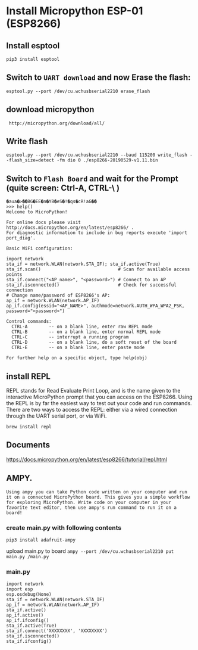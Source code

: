 # Install Micropython ESP-01 (ESP8266)

## Install esptool 
`pip3 install esptool`

## Switch to `UART download` and now Erase the flash: 
`esptool.py --port /dev/cu.wchusbserial2210 erase_flash`

## download micropython
` http://micropython.org/download/all/`

## Write flash
`esptool.py --port /dev/cu.wchusbserial2210 --baud 115200 write_flash --flash_size=detect -fm dio 0 ./esp8266-20190529-v1.11.bin`

## Switch to `Flash Board` and wait for the Prompt (quite screen: Ctrl-A, CTRL-\\ )
```
�aua�>��BG�EE�n�YB�eS�!�qs�cR!aG��
>>> help()
Welcome to MicroPython!

For online docs please visit http://docs.micropython.org/en/latest/esp8266/ .
For diagnostic information to include in bug reports execute 'import port_diag'.

Basic WiFi configuration:

import network
sta_if = network.WLAN(network.STA_IF); sta_if.active(True)
sta_if.scan()                             # Scan for available access points
sta_if.connect("<AP_name>", "<password>") # Connect to an AP
sta_if.isconnected()                      # Check for successful connection
# Change name/password of ESP8266's AP:
ap_if = network.WLAN(network.AP_IF)
ap_if.config(essid="<AP_NAME>", authmode=network.AUTH_WPA_WPA2_PSK, password="<password>")

Control commands:
  CTRL-A        -- on a blank line, enter raw REPL mode
  CTRL-B        -- on a blank line, enter normal REPL mode
  CTRL-C        -- interrupt a running program
  CTRL-D        -- on a blank line, do a soft reset of the board
  CTRL-E        -- on a blank line, enter paste mode

For further help on a specific object, type help(obj)
```


## install REPL
REPL stands for Read Evaluate Print Loop, and is the name given to the interactive MicroPython prompt that you can access on the ESP8266.
Using the REPL is by far the easiest way to test out your code and run commands.
There are two ways to access the REPL: either via a wired connection through the UART serial port, or via WiFi.

`brew install repl`

## Documents
https://docs.micropython.org/en/latest/esp8266/tutorial/repl.html


## AMPY. 

```
Using ampy you can take Python code written on your computer and run it on a connected MicroPython board. This gives you a simple workflow for exploring MicroPython. Write code on your computer in your favorite text editor, then use ampy's run command to run it on a board!  
```

### create main.py with following contents

`pip3 install adafruit-ampy`

upload main.py to board
`ampy --port /dev/cu.wchusbserial2210 put main.py /main.py`

### main.py
```
import network
import esp
esp.osdebug(None)
sta_if = network.WLAN(network.STA_IF)
ap_if = network.WLAN(network.AP_IF)
sta_if.active()
ap_if.active()
ap_if.ifconfig()
sta_if.active(True)
sta_if.connect('XXXXXXXX', 'XXXXXXXX')
sta_if.isconnected()
sta_if.ifconfig()
```

